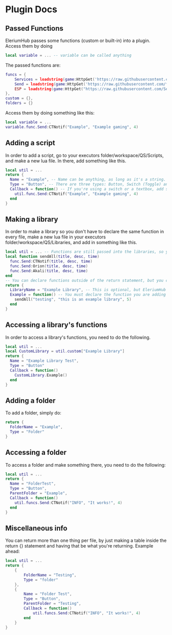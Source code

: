 # Plugin Docs

## Passed Functions

EleriumHub passes some functions (custom or built-in) into a plugin. Access them by doing 
```lua
local variable = ... -- variable can be called anything
```
The passed functions are:
```lua
funcs = {
	Services = loadstring(game:HttpGet('https://raw.githubusercontent.com/fheahdythdr/legendary-train/main/Utilities/Services.lua'))(),
	Send = loadstring(game:HttpGet('https://raw.githubusercontent.com/fheahdythdr/legendary-train/main/Utilities/Notifications.lua'))():Init(),
	ESP = loadstring(game:HttpGet("https://raw.githubusercontent.com/SerinUtilities/Kiriot-ESP-Library/main/main.lua"))()
}, 
custom = {},
folders = {}
```
Access them by doing something like this:
```lua
local variable = ...
variable.func.Send:CTNotif("Example", "Example gaming", 4)
```

## Adding a script

In order to add a script, go to your executors folder/workspace/QS/Scripts, and make a new lua file. In there, add something like this.
```lua
local util = ...
return {
  Name = "Example", -- Name can be anything, as long as it's a string.
  Type = "Button", -- There are three types: Button, Switch (Toggle) and Textbox.
  Callback = function() -- If you're using a switch or a textbox, add something between the () to declare it as a parameter.
    util.func.Send:CTNotif("Example", "Example gaming", 4)
  end
}
```

## Making a library

In order to make a library so you don't have to declare the same function in every file, make a new lua file in your executors folder/workspace/QS/Libraries, and add in something like this.
```lua
local util = ... -- Functions are still passed into the libraries, so you can use functions from other libraries.
local function sendAll(title, desc, time)
  func.Send:CTNotif(title, desc, time)
  func.Send:Orion(title, desc, time)
  func.Send:Akali(title, desc, time)
end
-- You can declare functions outside of the return statement, but you cannot return a function directly.
return {
  LibraryName = "Example Library", -- This is optional, but EleriumHub will use the filename if this isn't provided.
  Example = function() -- You must declare the function you are adding in the table you return.
    sendAll("testing", "this is an example library", 5)
  end
}
```

## Accessing a library's functions

In order to access a library's functions, you need to do the following.
```lua
local util = ...
local CustomLibrary = util.custom["Example Library"]
return {
  Name = "Example Library Test",
  Type = "Button"
  Callback = function()
    CustomLibrary.Example()
  end
}
```

## Adding a folder

To add a folder, simply do:

```lua
return {
  FolderName = "Example",
  Type = "Folder"
}
```

## Accessing a folder

To access a folder and make something there, you need to do the following:

```lua
local util = ...
return {
  Name = "FolderTest",
  Type = "Button",
  ParentFolder = "Example",
  Callback = function()
    util.funcs.Send:CTNotif("INFO", "It works!", 4)
  end
}
```

## Miscellaneous info

You can return more than one thing per file, by just making a table inside the return {} statement and having that be what you're returning. Example ahead:

```lua
local util = ...
return {
    {
        FolderName = "Testing",
        Type = "folder"
    },
    {
        Name = "Folder Test",
        Type = "Button",
        ParentFolder = "Testing",
        Callback = function()
            util.funcs.Send:CTNotif("INFO", "It works!", 4)
        end
    }
}
```
